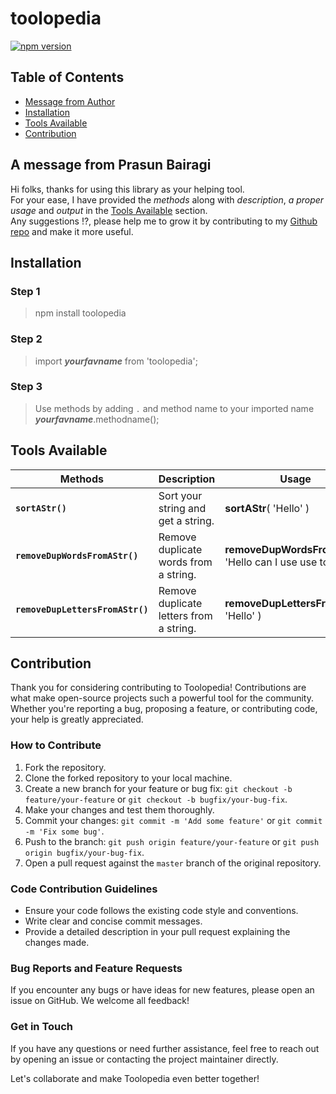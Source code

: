 # toolopedia

[![npm version](https://badge.fury.io/js/toolopedia.svg)](https://badge.fury.io/js/toolopedia)

## Table of Contents

- [Message from Author](#a-message-from-prasun-bairagi)
- [Installation](#installation)
- [Tools Available](#tools-available)
- [Contribution](#contribution)

## A message from Prasun Bairagi
Hi folks, thanks for using this library as your helping tool.  
For your ease, I have provided the _methods_ along with _description_, _a proper usage_ and _output_ in the [Tools Available](#tools-available) section.  
Any suggestions !?, please help me to grow it by contributing to my [Github repo](https://github.com/prasunbairagi/toolopedia) and make it more useful.

## Installation

### Step 1
> npm install toolopedia

### Step 2
> import **_yourfavname_** from 'toolopedia';

### Step 3
> Use methods by adding `.` and method name to your imported name **_yourfavname_**.methodname();

## Tools Available
| Methods | Description | Usage | Output |
| --- | --- | --- | --- |
| **`sortAStr()`** | Sort your string and get a string. | **sortAStr**( 'Hello' ) | _eHllo_ |
| **`removeDupWordsFromAStr()`** | Remove duplicate words from a string. | **removeDupWordsFromAStr**( 'Hello can I use use tools' ) | _Hello can I use tools_ |
| **`removeDupLettersFromAStr()`** | Remove duplicate letters from a string. | **removeDupLettersFromAStr**( 'Hello' ) | _Helo_ |

## Contribution

Thank you for considering contributing to Toolopedia! Contributions are what make open-source projects such a powerful tool for the community. Whether you're reporting a bug, proposing a feature, or contributing code, your help is greatly appreciated.

### How to Contribute

1. Fork the repository.
2. Clone the forked repository to your local machine.
3. Create a new branch for your feature or bug fix: `git checkout -b feature/your-feature` or `git checkout -b bugfix/your-bug-fix`.
4. Make your changes and test them thoroughly.
5. Commit your changes: `git commit -m 'Add some feature'` or `git commit -m 'Fix some bug'`.
6. Push to the branch: `git push origin feature/your-feature` or `git push origin bugfix/your-bug-fix`.
7. Open a pull request against the `master` branch of the original repository.

### Code Contribution Guidelines

- Ensure your code follows the existing code style and conventions.
- Write clear and concise commit messages.
- Provide a detailed description in your pull request explaining the changes made.

### Bug Reports and Feature Requests

If you encounter any bugs or have ideas for new features, please open an issue on GitHub. We welcome all feedback!

### Get in Touch

If you have any questions or need further assistance, feel free to reach out by opening an issue or contacting the project maintainer directly.

Let's collaborate and make Toolopedia even better together!
